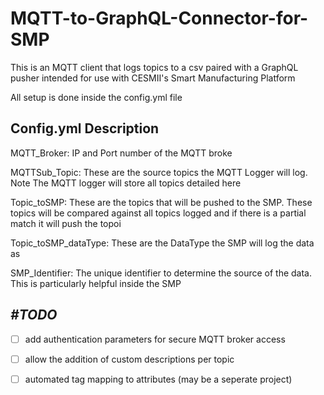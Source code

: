 # MQTT-to-GraphQL-Connector-for-SMP
This is an MQTT client that logs topics to a csv paired with a GraphQL pusher intended for use with CESMII's Smart Manufacturing Platform

All setup is done inside the config.yml file


## Config.yml Description
MQTT_Broker:
IP and Port number of the MQTT broke


MQTTSub_Topic:
These are the source topics the MQTT Logger will log. Note The MQTT logger will store all topics detailed here

Topic_toSMP:
These are the topics that will be pushed to the SMP. These topics will be compared against all topics logged and if there is a partial match it will push the topoi

Topic_toSMP_dataType:
These are the DataType the SMP will log the data as

SMP_Identifier:
The unique identifier to determine the source of the data. This is particularly helpful inside the SMP


## _#TODO_ 
 - [ ] add authentication parameters for secure MQTT broker access
 - [ ] allow the addition of custom descriptions per topic
 - [ ] automated tag mapping to attributes (may be a seperate project)

